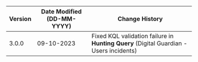| **Version** | **Date Modified (DD-MM-YYYY)** | **Change History**                                                                        |
|-------------|--------------------------------|-------------------------------------------------------------------------------------------|
| 3.0.0       | 09-10-2023                     | Fixed KQL validation failure in **Hunting Query** (Digital Guardian - Users incidents) |	                                                           
         
                                                                                                                 
